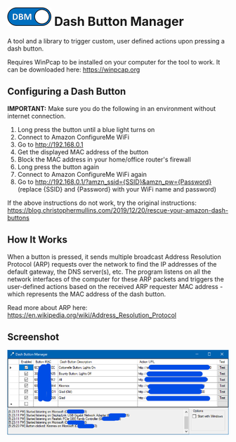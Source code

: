 # ![screenshot](DashButtonManagerSmallIcon.png) Dash Button Manager

A tool and a library to trigger custom, user defined actions upon pressing a dash button.

Requires WinPcap to be installed on your computer for the tool to work. It can be downloaded here: https://winpcap.org

## Configuring a Dash Button

**IMPORTANT:** Make sure you do the following in an environment without internet connection.

1. Long press the button until a blue light turns on
2. Connect to Amazon ConfigureMe WiFi
3. Go to http://192.168.0.1
4. Get the displayed MAC address of the button
5. Block the MAC address in your home/office router's firewall
6. Long press the button again
7. Connect to Amazon ConfigureMe WiFi again
8. Go to http://192.168.0.1/?amzn_ssid={SSID}&amzn_pw={Password} (replace {SSID} and {Password} with your WiFi name and password)

If the above instructions do not work, try the original instructions: https://blog.christophermullins.com/2019/12/20/rescue-your-amazon-dash-buttons

## How It Works

When a button is pressed, it sends multiple broadcast Address Resolution Protocol (ARP) requests over the network to find the IP addresses of the default gateway, the DNS server(s), etc. The program listens on all the network interfaces of the computer for these ARP packets and triggers the user-defined actions based on the received ARP requester MAC address - which represents the MAC address of the dash button.

Read more about ARP here: https://en.wikipedia.org/wiki/Address_Resolution_Protocol

## Screenshot

![screenshot](media/screenshot.png)
